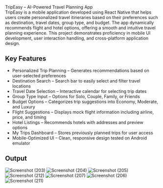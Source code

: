 
TripEasy – AI-Powered Travel Planning App  
TripEasy is a mobile application developed using React Native that helps users create personalized travel itineraries based on their preferences such as destination, travel dates, group type, and budget. The app dynamically recommends flight and hotel options, offering a smooth and intuitive travel planning experience. This project demonstrates proficiency in mobile UI development, user interaction handling, and cross-platform application design.


## Key Features

- Personalized Trip Planning – Generates recommendations based on user-selected preferences  
- Destination Search – Search bar to easily select and filter travel locations  
- Travel Date Selection – Interactive calendar for selecting trip dates  
- Group Type Input – Options for Solo, Couple, Family, or Friends  
- Budget Options – Categorizes trip suggestions into Economy, Moderate, and Luxury  
- Flight Suggestions – Displays mock flight information including airline, price, and timing  
- Hotel Listings – Recommends hotels with addresses and preview options  
- My Trips Dashboard – Stores previously planned trips for user access  
- Mobile-Optimized UI – Clean, responsive design tested on Android emulator

## Output

![Screenshot (203)](https://github.com/user-attachments/assets/0aaa3157-8790-407b-bd4e-d20a004f896b)
![Screenshot (204)](https://github.com/user-attachments/assets/a2125660-519c-4ddf-a80b-34a55d3c3ad6)
![Screenshot (205)](https://github.com/user-attachments/assets/2d4fd5ab-7e95-4ef3-8bbc-4d6cce20444c)
![Screenshot (212)](https://github.com/user-attachments/assets/75a1da6a-f6cb-4a42-9217-2e7e40fa26a2)
![Screenshot (207)](https://github.com/user-attachments/assets/5a9148d4-3565-4edb-96f4-bc3e91a09d11)
![Screenshot (206)](https://github.com/user-attachments/assets/a893a7ea-257b-41cb-9f32-e8c7fcbbe88f)
![Screenshot (211)](https://github.com/user-attachments/assets/a14721bb-f3c0-468c-88d9-c02f36cf7e1b)

